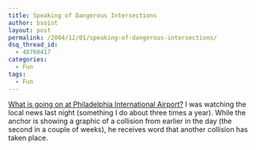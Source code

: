 ```yaml
---
title: Speaking of Dangerous Intersections
author: bsoist
layout: post
permalink: /2004/12/01/speaking-of-dangerous-intersections/
dsq_thread_id:
  - 48760417
categories:
  - Fun
tags:
  - Fun
---
```

[What is going on at Philadelphia International Airport?][1] I was watching the local news last night (something I do about three times a year). While the anchor is showing a graphic of a collision from earlier in the day (the second in a couple of weeks), he receives word that another collision has taken place.

 [1]: http://kyw.com/news/local_story_335232316.html
